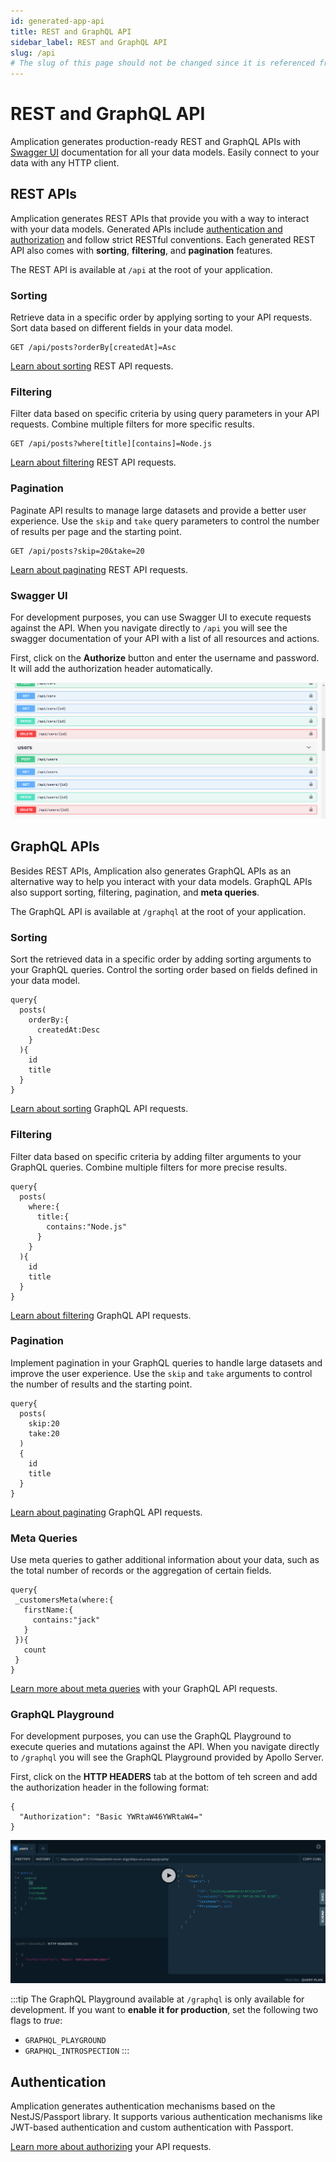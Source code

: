 ```yaml
---
id: generated-app-api
title: REST and GraphQL API
sidebar_label: REST and GraphQL API
slug: /api
# The slug of this page should not be changed since it is referenced from the Admin UI sign in page
---
```


# REST and GraphQL API

Amplication generates production-ready REST and GraphQL APIs with [Swagger UI](https://swagger.io/tools/swagger-ui/) documentation for all your data models. Easily connect to your data with any HTTP client.

## REST APIs

Amplication generates REST APIs that provide you with a way to interact with your data models. Generated APIs include [authentication and authorization](#authentication) and follow strict RESTful conventions. Each generated REST API also comes with **sorting**, **filtering**, and **pagination** features.

The REST API is available at `/api` at the root of your application.

### Sorting

Retrieve data in a specific order by applying sorting to your API requests. Sort data based on different fields in your data model.

```
GET /api/posts?orderBy[createdAt]=Asc
```

[Learn about sorting](/api/generated-api-sorting/#rest-api) REST API requests.

### Filtering

Filter data based on specific criteria by using query parameters in your API requests. Combine multiple filters for more specific results.

```
GET /api/posts?where[title][contains]=Node.js
```

[Learn about filtering](/api/generated-api-filtering/#rest-api) REST API requests.

### Pagination

Paginate API results to manage large datasets and provide a better user experience. Use the `skip` and `take` query parameters to control the number of results per page and the starting point.

```
GET /api/posts?skip=20&take=20
```

[Learn about paginating](/api/generated-api-pagination/#rest-api) REST API requests.

### Swagger UI 

For development purposes, you can use Swagger UI to execute requests against the API.
When you navigate directly to `/api` you will see the swagger documentation of your API with a list of all resources and actions.

First, click on the **Authorize** button and enter the username and password. 
It will add the authorization header automatically.

![Swagger UI](./assets/generated-app-api/swagger-ui.png)

## GraphQL APIs

Besides REST APIs, Amplication also generates GraphQL APIs as an alternative way to help you interact with your data models. GraphQL APIs also support sorting, filtering, pagination, and **meta queries**.

The GraphQL API is available at `/graphql` at the root of your application.

### Sorting

Sort the retrieved data in a specific order by adding sorting arguments to your GraphQL queries. Control the sorting order based on fields defined in your data model.

```
query{
  posts(
    orderBy:{
      createdAt:Desc
    }
  ){
    id
    title
  }
}
```

[Learn about sorting](/api/generated-api-sorting/#graphql) GraphQL API requests.

### Filtering

Filter data based on specific criteria by adding filter arguments to your GraphQL queries. Combine multiple filters for more precise results.

```
query{
  posts(
    where:{
      title:{
        contains:"Node.js"
      }
    }
  ){
    id
    title
  }
}
```

[Learn about filtering](/api/generated-api-filtering/#graphql) GraphQL API requests.

### Pagination

Implement pagination in your GraphQL queries to handle large datasets and improve the user experience. Use the `skip` and `take` arguments to control the number of results and the starting point.

```
query{
  posts(
    skip:20
    take:20
  )
  {
    id
    title
  }
}
```

[Learn about paginating](/api/generated-api-pagination/#graphql) GraphQL API requests.

### Meta Queries

Use meta queries to gather additional information about your data, such as the total number of records or the aggregation of certain fields.

```
query{
 _customersMeta(where:{
   firstName:{
     contains:"jack"
   }
 }){
   count
 }
}
```

[Learn more about meta queries](/api/meta-query-graphql/) with your GraphQL API requests.

### GraphQL Playground

For development purposes, you can use the GraphQL Playground to execute queries and mutations against the API.
When you navigate directly to `/graphql` you will see the GraphQL Playground provided by Apollo Server.

First, click on the **HTTP HEADERS** tab at the bottom of teh screen and add the authorization header in the following format:

```
{
  "Authorization": "Basic YWRtaW46YWRtaW4="
}
```

![Swagger UI](./assets/generated-app-api/graphql-playground.png)

:::tip
The GraphQL Playground available at `/graphql` is only available for development.
If you want to **enable it for production**, set the following two flags to *true*:

- `GRAPHQL_PLAYGROUND`
- `GRAPHQL_INTROSPECTION`
:::

## Authentication

Amplication generates authentication mechanisms based on the NestJS/Passport library. It supports various authentication mechanisms like JWT-based authentication and custom authentication with Passport.

[Learn more about authorizing](/authentication/) your API requests.
